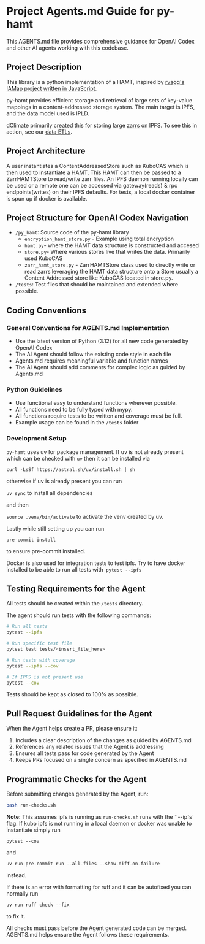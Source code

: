 # Project Agents.md Guide for py-hamt

This AGENTS.md file provides comprehensive guidance for OpenAI Codex and other AI agents working with this codebase.

## Project Description

This library is a python implementation of a HAMT, inspired by [rvagg's IAMap project written in JavaScript](https://github.com/rvagg/iamap).

py-hamt provides efficient storage and retrieval of large sets of key-value mappings in a content-addressed storage system. The main target is IPFS, and the data model used is IPLD.

dClimate primarily created this for storing large [zarrs](https://zarr.dev/) on IPFS. To see this in action, see our [data ETLs](https://github.com/dClimate/etl-scripts).

## Project Architecture

A user instantiates a ContentAddressedStore such as KuboCAS which is then used to instantiate a HAMT. This HAMT can then be passed to a ZarrHAMTStore to read/write zarr files. An IPFS daemon running locally can be used or a remote one can be accessed via gateway(reads) & rpc endpoints(writes) on their IPFS defaults. For tests, a local docker container is spun up if docker is available.

## Project Structure for OpenAI Codex Navigation

- `/py_hamt`: Source code of the py-hamt library
    - `encryption_hamt_store.py` - Example using total encryption
    - `hamt.py`- where the HAMT data structure is constructed and accesed
    - `store.py`- Where various stores live that writes the data. Primarily used KuboCAS
    - `zarr_hamt_store.py` - ZarrHAMTStore class used to directly write or read zarrs leveraging the HAMT data structure onto a Store usually a Content Addressed store like KuboCAS located in store.py.
- `/tests`: Test files that should be maintained and extended where possible.

## Coding Conventions

### General Conventions for AGENTS.md Implementation

- Use the latest version of Python (3.12) for all new code generated by OpenAI Codex
- The AI Agent should follow the existing code style in each file
- Agents.md requires meaningful variable and function names
- The AI Agent should add comments for complex logic as guided by Agents.md

### Python Guidelines
- Use functional easy to understand functions wherever possible.
- All functions need to be fully typed with mypy.
- All functions require tests to be written and coverage must be full.
- Example usage can be found in the `/tests` folder

### Development Setup

`py-hamt` uses uv for package management. If uv is not already present which can be checked with `uv` then it can be installed via

`curl -LsSf https://astral.sh/uv/install.sh | sh`

otherwise if uv is already present you can run

`uv sync` to install all dependencies

and then

`source .venv/bin/activate` to activate the venv created by uv.

Lastly while still setting up you can run

```
pre-commit install
```

to ensure pre-commit installed.

Docker is also used for integration tests to test ipfs. Try to have docker installed to be able to run all tests with` pytest --ipfs`

## Testing Requirements for the Agent

All tests should be created within the `/tests` directory.

The agent should run tests with the following commands:

```bash
# Run all tests
pytest --ipfs

# Run specific test file
pytest test tests/<insert_file_here>

# Run tests with coverage
pytest --ipfs --cov

# If IPFS is not present use
pytest --cov
```

Tests should be kept as closed to 100% as possible.

## Pull Request Guidelines for the Agent

When the Agent helps create a PR, please ensure it:

1. Includes a clear description of the changes as guided by AGENTS.md
2. References any related issues that the Agent is addressing
3. Ensures all tests pass for code generated by the Agent
4. Keeps PRs focused on a single concern as specified in AGENTS.md

## Programmatic Checks for the Agent

Before submitting changes generated by the Agent, run:

```bash
bash run-checks.sh
```

**Note:** This assumes ipfs is running as `run-checks.sh` runs with the ``--ipfs` flag. If kubo ipfs is not running in a local daemon or docker was unable to instantiate simply run

```
pytest --cov
```

and

```
uv run pre-commit run --all-files --show-diff-on-failure
```

instead.


If there is an error with formatting for ruff and it can be autofixed you can normally run

```
uv run ruff check --fix
```

to fix it.

All checks must pass before the Agent generated code can be merged. AGENTS.md helps ensure the Agent follows these requirements.
